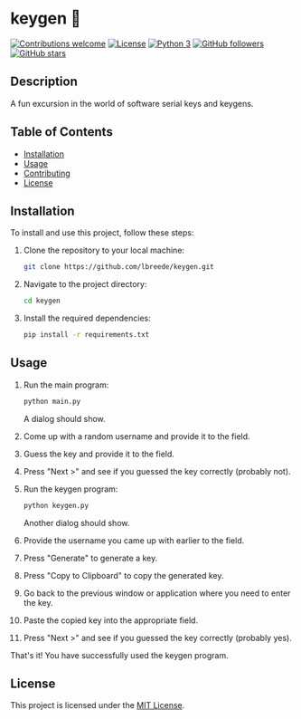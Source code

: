 # keygen :key:

[![Contributions welcome](https://img.shields.io/badge/contributions-welcome-brightgreen.svg?style=flat)](https://github.com/lbreede/keygen/issues)
[![License](https://img.shields.io/badge/license-MIT-blue.svg)](LICENSE)
[![Python 3](https://img.shields.io/badge/Python-3-ff69b4.svg)](https://www.python.org/downloads/release/python-3117/)
[![GitHub followers](https://img.shields.io/github/followers/lbreede.svg?style=social&label=Follow)](https://github.com/lbreede?tab=followers)
[![GitHub stars](https://img.shields.io/github/stars/lbreede/keygen.svg?style=social&label=Star)](https://github.com/lbreede/keygen/stargazers/)

## Description

A fun excursion in the world of software serial keys and keygens.

## Table of Contents

- [Installation](#installation)
- [Usage](#usage)
- [Contributing](#contributing)
- [License](#license)

## Installation

To install and use this project, follow these steps:

1. Clone the repository to your local machine:
    ```bash
    git clone https://github.com/lbreede/keygen.git
    ```

2. Navigate to the project directory:
    ```bash
    cd keygen
    ```

3. Install the required dependencies:
    ```bash
    pip install -r requirements.txt
    ```

## Usage

1. Run the main program:
    ```bash
    python main.py
    ```
    A dialog should show.

2. Come up with a random username and provide it to the field.

3. Guess the key and provide it to the field.

4. Press "Next >" and see if you guessed the key correctly (probably not).

5. Run the keygen program:
    ```bash
    python keygen.py
    ```
    Another dialog should show.

6. Provide the username you came up with earlier to the field.

7. Press "Generate" to generate a key.

8. Press "Copy to Clipboard" to copy the generated key.

9. Go back to the previous window or application where you need to enter the key.

10. Paste the copied key into the appropriate field.

11. Press "Next >" and see if you guessed the key correctly (probably yes).

That's it! You have successfully used the keygen program.

## License

This project is licensed under the [MIT License](LICENSE).